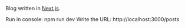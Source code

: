 Blog written in [Next.js](https://nextjs.org/learn).

Run in console: npm run dev
Write the URL: http://localhost:3000/posts